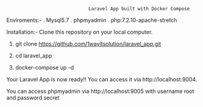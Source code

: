                                   Laravel App built with Docker Compose

Enviroments:-
. Mysql5.7
. phpmyadmin
. php:7.2.10-apache-stretch

Installation:-
Clone this repository on your local computer. 


1. git clone https://github.com/1wayitsolution/laravel_app.git

2. cd laravel_app

3. docker-compose up -d

Your Laravel App is now ready!! You can access it via http://localhost:9004.

You can access phpmyadmin via http://localhost:9005 with username root and password secret
